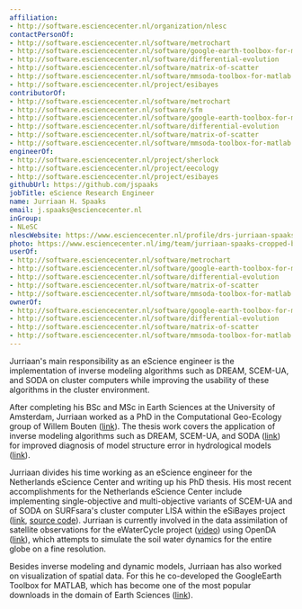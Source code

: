 ```yaml
---
affiliation:
- http://software.esciencecenter.nl/organization/nlesc
contactPersonOf:
- http://software.esciencecenter.nl/software/metrochart
- http://software.esciencecenter.nl/software/google-earth-toolbox-for-matlab
- http://software.esciencecenter.nl/software/differential-evolution
- http://software.esciencecenter.nl/software/matrix-of-scatter
- http://software.esciencecenter.nl/software/mmsoda-toolbox-for-matlab
- http://software.esciencecenter.nl/project/esibayes
contributorOf:
- http://software.esciencecenter.nl/software/metrochart
- http://software.esciencecenter.nl/software/sfm
- http://software.esciencecenter.nl/software/google-earth-toolbox-for-matlab
- http://software.esciencecenter.nl/software/differential-evolution
- http://software.esciencecenter.nl/software/matrix-of-scatter
- http://software.esciencecenter.nl/software/mmsoda-toolbox-for-matlab
engineerOf:
- http://software.esciencecenter.nl/project/sherlock
- http://software.esciencecenter.nl/project/eecology
- http://software.esciencecenter.nl/project/esibayes
githubUrl: https://github.com/jspaaks
jobTitle: eScience Research Engineer
name: Jurriaan H. Spaaks
email: j.spaaks@esciencecenter.nl
inGroup:
- NLeSC
nlescWebsite: https://www.esciencecenter.nl/profile/drs-jurriaan-spaaks
photo: https://www.esciencecenter.nl/img/team/jurriaan-spaaks-cropped-bw-new.jpg
userOf:
- http://software.esciencecenter.nl/software/metrochart
- http://software.esciencecenter.nl/software/google-earth-toolbox-for-matlab
- http://software.esciencecenter.nl/software/differential-evolution
- http://software.esciencecenter.nl/software/matrix-of-scatter
- http://software.esciencecenter.nl/software/mmsoda-toolbox-for-matlab
ownerOf:
- http://software.esciencecenter.nl/software/google-earth-toolbox-for-matlab
- http://software.esciencecenter.nl/software/differential-evolution
- http://software.esciencecenter.nl/software/matrix-of-scatter
- http://software.esciencecenter.nl/software/mmsoda-toolbox-for-matlab
---
```

Jurriaan's main responsibility as an eScience engineer is the implementation of inverse modeling algorithms such as DREAM, SCEM-UA, and SODA on cluster computers while improving the usability of these algorithms in the cluster environment.

After completing his BSc and MSc in Earth Sciences at the University of Amsterdam, Jurriaan worked as a PhD in the Computational Geo-Ecology group of Willem Bouten ([link](http://ibed.uva.nl/research/research-groups/content/computational-geo-ecology/computational-geo-ecology.html)). The thesis work covers the application of inverse modeling algorithms such as DREAM, SCEM-UA, and SODA ([link](http://faculty.sites.uci.edu/jasper/publications/)) for improved diagnosis of model structure error in hydrological models ([link](http://www.hydrol-earth-syst-sci.net/17/3455/2013/hess-17-3455-2013.pdf)).

Jurriaan divides his time working as an eScience engineer for the Netherlands eScience Center and writing up his PhD thesis. His most recent accomplishments for the Netherlands eScience Center include implementing single-objective and multi-objective variants of SCEM-UA and of SODA on SURFsara's cluster computer LISA within the eSiBayes project ([link](https://www.esciencecenter.nl/project/esibayes), [source code](https://github.com/NLeSC/esibayes)). Jurriaan is currently involved in the data assimilation of satellite observations for the eWaterCycle project ([video](http://www.youtube.com/watch?v=fOZYCBY3yz4)) using OpenDA ([link](http://www.openda.org/)), which attempts to simulate the soil water dynamics for the entire globe on a fine resolution.

Besides inverse modeling and dynamic models, Jurriaan has also worked on visualization of spatial data. For this he co-developed the GoogleEarth Toolbox for MATLAB, which has become one of the most popular downloads in the domain of Earth Sciences ([link](http://www.mathworks.nl/matlabcentral/fileexchange/12954-google-earth-toolbox)).
